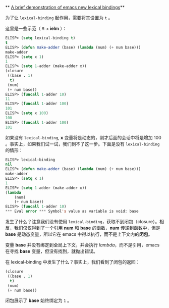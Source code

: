 
** [A brief demonstration of emacs new lexical bindings](http://technical-dresese.blogspot.com/2011/04/brief-demonstration-of-emacs-new.html)**

为了让 `lexical-binding` 起作用，需要将其设置为 `t` 。

这里是一些示范（ `M-x` **ielm** ）：

```lisp
ELISP> (setq lexical-binding t)
t
ELISP> (defun make-adder (base) (lambda (num) (+ num base)))
make-adder
ELISP> (setq x 1)
1
ELISP> (setq 1-adder (make-adder x))
(closure
 ((base . 1)
  t)
 (num)
 (+ num base))
ELISP> (funcall 1-adder 10)
11
ELISP> (funcall 1-adder 100)
101
ELISP> (setq x 100)
100
ELISP> (funcall 1-adder 100)
101
```

如果没有 `lexical-binding`, **x** 变量将是动态的，刚才后面的会话中将是增加 100 。事实上，如果我们试一试，我们到不了这一步。下面是没有 `lexical-binding` 的情形：

```lisp
ELISP> lexical-binding
nil
ELISP> (defun make-adder (base) (lambda (num) (+ num base)))
make-adder
ELISP> (setq x 1)
1
ELISP> (setq 1-adder (make-adder x))
(lambda
    (num)
    (+ num base))
ELISP> (funcall 1-adder 10)
*** Eval error *** Symbol's value as variable is void: base
```

发生了什么？注意我们没有使用 `lexical-binding`，获取不到闭包（closure）。相反，我们仅仅得到了一个引用 **num** 和 **base** 的函数，**num** 传递到函数中，但是 **base** 是动态变量，所以它在 emacs 中得以执行，而不是上下文内的**闭包**。

变量 **base** 并没有绑定到全局上下文，并会执行 *lambda*，而不是引用，emacs 在寻找 **base** 变量，但没有找到，就抛出错误。

在 lexical-binding 中发生了什么？事实上，我们看到了闭包的返回：
```lisp
(closure
 ((base . 1)
  t)
 (num)
 (+ num base))
```


闭包展示了 **base** 始终绑定为 `1` 。

